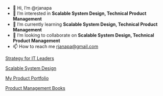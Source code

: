 - 👋 Hi, I’m @rjanapa
- 👀 I’m interested in <b>Scalable System Design, Technical Product Management</b>
- 🌱 I’m currently learning <b>Scalable System Design, Technical Product Management</b>
- 💞️ I’m looking to collaborate on <b>Scalable System Design, Technical Product Management</b>
- 📫 How to reach me rjanapa@gmail.com

<!---
rjanapa/rjanapa is a ✨ special ✨ repository because its `README.md` (this file) appears on your GitHub profile.
You can click the Preview link to take a look at your changes.
--->

[Strategy for IT Leaders](https://github.com/rjanapa/rjanapa/blob/main/Strategy%20for%20IT%20Leader.md)

[Scalable System Design](https://github.com/rjanapa/rjanapa/blob/main/ScalableSystemDesign.md)

[My Product Portfolio](https://github.com/rjanapa/rjanapa/blob/main/MyProductPortfolio.md)

[Product Management Books](https://github.com/rjanapa/rjanapa/blob/main/Product%20Management%20Books.md)
